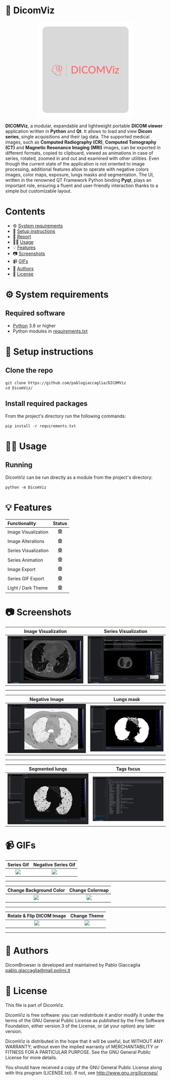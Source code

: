 # 🏥 DicomViz
<p align="center">
  <img width="300" height="300" src="DicomViz/dicomviz-logo.png">
</p>

**DICOMViz**, a modular, expandable and lightweight portable **DICOM viewer** application written in **Python** and **Qt**. 
It allows to load and view **Dicom series**, single acquisitions and their tag data. 
The supported medical images, such as **Computed Radiography (CR)**, 
**Computed Tomography (CT)** and **Magnetic Resonance Imaging (MRI)** images, 
can be exported in different formats, copied to clipboard, viewed as animations in case of series, rotated, 
zoomed in and out and examined with other utilities. 
Even though the current state of the application is not oriented to image processing, 
additional features allow to operate with negative colors images, color maps, exposure, lungs masks and segmentation. 
The UI, written in the renowned QT Framework Python binding **Pyqt**, plays an important role, 
ensuring a fluent and user-friendly interaction thanks to a simple but customizable layout.
<br>

# Contents

- ⚙  [System requirements️](#-system-requirements)
- 🚀 [Setup instructions](#-setup-instructions)
- 📜 [Report](report/report.pdf)
- 👨‍💻 [Usage](#-usage)
- 💡 [Features](#-features)
- 📷 [Screenshots](#-screenshots)
- 📹 [GIFs](#-gifs)
- 🤵 [Authors](#-authors)
- 📝 [License](#-license)

# ⚙ System requirements


## Required software

- [Python](https://www.python.org/) 3.8 or higher
- Python modules in [requirements.txt](requirements.txt)

# 🚀 Setup instructions

## Clone the repo

    git clone https://github.com/pablogiaccaglia/DICOMViz
    cd DicomViz/

## Install required packages

From the project's directory run the following commands:

    pip install -r requirements.txt
    

# 👨‍💻 Usage


## Running

DicomViz can be run directly as a module from the project's directory:

    python -m DicomViz

# 💡 Features

| Functionality | Status |
|:-----------------------|:------------------------------------:|
| Image Visualization | [🟢](https://github.com/pablogiaccaglia/DICOMViz/tree/master/DicomViz/GUI/graphics) |
| Image Alterations |[🟢](https://github.com/Calonca/ing-sw-2021-laconca-lodari-giaccaglia/tree/master/src/main/java/it/polimi/ingsw/client/view/CLI) |
| Series Visualization | [🟢](https://github.com/Calonca/ing-sw-2021-laconca-lodari-giaccaglia/tree/master/src/main/java/it/polimi/ingsw/server/model) |
| Series Animation |[🟢](https://github.com/Calonca/ing-sw-2021-laconca-lodari-giaccaglia/tree/master/src/main/java/it/polimi/ingsw/server) |
| Image Export| [🟢](https://github.com/Calonca/ing-sw-2021-laconca-lodari-giaccaglia/tree/master/src/main/java/it/polimi/ingsw/client/view/GUI) |
| Series GIF Export |[🟢](https://github.com/Calonca/ing-sw-2021-laconca-lodari-giaccaglia/tree/master/src/main/java/it/polimi/ingsw/client/view/CLI) |
| Light / Dark Theme |[🟢](https://github.com/Calonca/ing-sw-2021-laconca-lodari-giaccaglia/tree/master/src/main/java/it/polimi/ingsw/client/view/CLI) |

# 📷 Screenshots

Image Visualization        |  Series Visualization
:-------------------------:|:-------------------------:
![](report/latex/image%20focus.png)|  ![](report/latex/overall.png)

---

Negative Image             |  Lungs mask
:-------------------------:|:-------------------------:
![](report/latex/negative2.png)|  ![](report/latex/mask2.png)

---

Segmented lungs            |  Tags focus
:-------------------------:|:-------------------------:
![](report/latex/segmented.png)|  ![](report/latex/tags%20focus.png)

# 📹 GIFs

Series Gif        |  Negative Series Gif
:-------------------------:|:-------------------------:
![](https://github.com/pablogiaccaglia/DICOMViz/blob/master/report/latex/perslides-min.gif)|  ![](https://github.com/pablogiaccaglia/DICOMViz/blob/master/report/latex/perslide11-min.gif)

---

Change Background Color            |  Change Colormap
:-------------------------:|:-------------------------:
![](https://github.com/pablogiaccaglia/DICOMViz/blob/master/report/latex/changecolor.gif)|  ![](https://github.com/pablogiaccaglia/DICOMViz/blob/master/report/latex/colormap.gif)

---

Rotate & Flip DICOM Image             |  Change Theme
:-------------------------:|:-------------------------:
![](https://github.com/pablogiaccaglia/DICOMViz/blob/master/report/latex/rotateflip.gif)|  ![](https://github.com/pablogiaccaglia/DICOMViz/blob/master/report/latex/theme.gif)

---
# 🤵 Authors

DicomBrowser is developed and maintained by Pablo Giaccaglia <pablo.giaccaglia@mail.polimi.it>

# 📝 License

This file is part of DicomViz.

DicomViz is free software: you can redistribute it and/or modify
it under the terms of the GNU General Public License as published by
the Free Software Foundation, either version 3 of the License, or
(at your option) any later version.

DicomViz is distributed in the hope that it will be useful,
but WITHOUT ANY WARRANTY; without even the implied warranty of
MERCHANTABILITY or FITNESS FOR A PARTICULAR PURPOSE.  See the
GNU General Public License for more details.

You should have received a copy of the GNU General Public License along
with this program (LICENSE.txt).  If not, see <http://www.gnu.org/licenses/>
